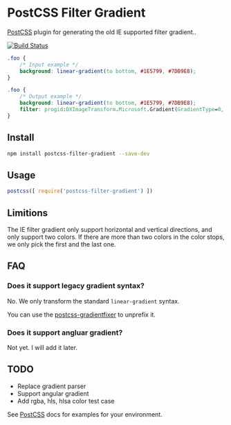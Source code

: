 # PostCSS Filter Gradient

[PostCSS] plugin for generating the old IE supported filter gradient..

[![Build Status][ci-img]][ci]

[PostCSS]: https://github.com/postcss/postcss
[ci-img]:  https://travis-ci.org/yuezk/postcss-filter-gradient.svg
[ci]:      https://travis-ci.org/yuezk/postcss-filter-gradient

```css
.foo {
    /* Input example */
    background: linear-gradient(to bottom, #1E5799, #7DB9E8);
}
```

```css
.foo {
    /* Output example */
    background: linear-gradient(to bottom, #1E5799, #7DB9E8);
    filter: progid:DXImageTransform.Microsoft.Gradient(GradientType=0, StartColorStr='#FF1E5799', EndColorStr='#FF7DB9E8');
}
```

## Install

```sh
npm install postcss-filter-gradient --save-dev
```

## Usage

```js
postcss([ require('postcss-filter-gradient') ])
```

## Limitions

The IE filter gradient only support horizontal and vertical directions, and only support two colors. If there are more
than two colors in the color stops, we only pick the first and the last one.

## FAQ

### Does it support legacy gradient syntax?

No. We only transform the standard `linear-gradient` syntax.

You can use the [postcss-gradientfixer][postcss-gradientfixer] to unprefix it.

### Does it support angluar gradient?

Not yet. I will add it later.

## TODO

- Replace gradient parser
- Support angular gradient
- Add rgba, hls, hlsa color test case

See [PostCSS] docs for examples for your environment.

[postcss-gradientfixer]: https://github.com/hallvors/postcss-gradientfixer
